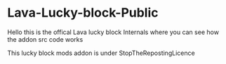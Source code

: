 # Lava-Lucky-block-Public
 Hello this is the offical Lava lucky block Internals where you can see how the addon src code works
 
 This lucky block mods addon is under StopTheRepostingLicence
